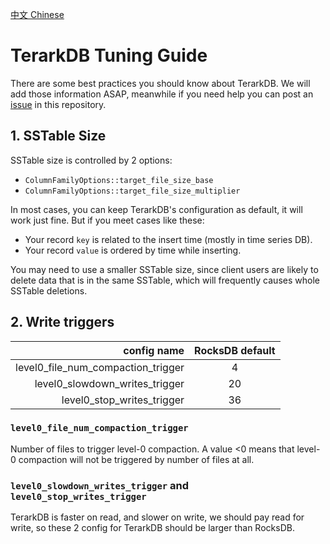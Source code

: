[中文 Chinese](TerarkDB-参数调节.html)
# TerarkDB Tuning Guide
There are some best practices you should know about TerarkDB. We will add those information ASAP, meanwhile if you need help you can post an [issue](https://github.com/Terark/terarkdb/issues) in this repository.

## 1. SSTable Size

SSTable size is controlled by 2 options:
- `ColumnFamilyOptions::target_file_size_base`
- `ColumnFamilyOptions::target_file_size_multiplier`

In most cases, you can keep TerarkDB's configuration as default, it will work just fine. But if you meet cases like these:
- Your record `key` is related to the insert time (mostly in time series DB).
- Your record `value` is ordered by time while inserting.

You may need to use a smaller SSTable size, since client users are likely to delete data that is in the same SSTable, which will frequently causes whole SSTable deletions.

## 2. Write triggers
|config name|RocksDB default|
|----------:|:------:|
|level0_file_num_compaction_trigger|4|
|level0_slowdown_writes_trigger|20|
|level0_stop_writes_trigger|36|

### `level0_file_num_compaction_trigger`
Number of files to trigger level-0 compaction. A value <0 means that level-0 compaction will not be triggered by number of files at all.
### `level0_slowdown_writes_trigger` and `level0_stop_writes_trigger`
TerarkDB is faster on read, and slower on write, we should pay read for write, so these 2 config for TerarkDB should be larger than RocksDB.

